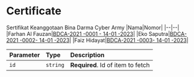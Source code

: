 # Certificate
Sertifikat Keanggotaan Bina Darma Cyber Army
|Nama|Nomor|
|--|--|
|Farhan Al Fauzan|[BDCA-2021 -0001 - 14-01 -2023](https://cloud.sriwijayacyber.com/drive/s/Ex3DjcJGgjuDYxRTGkzNgiAVyES9Ff)|
|Eko Saputra|[BDCA-2021 -0002- 14-01 -2023](https://cloud.sriwijayacyber.com/drive/s/xTXmc5ehiToqmSIkBuMkdaS9nmnqZt)|
|Faiz Hidayat|[BDCA-2021 -0003- 14-01 -2023](https://cloud.sriwijayacyber.com/drive/s/1QtGM8yQXPGwK7UZwbrIbHELGPj9vg)|

| Parameter | Type     | Description                       |
| :-------- | :------- | :-------------------------------- |
| `id`      | `string` | **Required**. Id of item to fetch |


